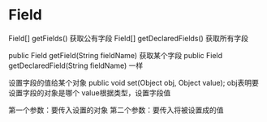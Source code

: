 # Field
Field[] getFields() 获取公有字段
Field[] getDeclaredFields() 获取所有字段

public Field getField(String fieldName) 获取某个字段
public Field getDeclaredField(String fieldName) 一样

设置字段的值给某个对象
public void set(Object obj, Object value);
obj表明要设置字段的对象是哪个
value根据类型，设置字段值

第一个参数：要传入设置的对象
第二个参数：要传入将被设置成的值


















